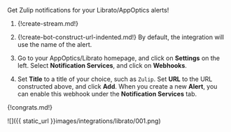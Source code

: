 Get Zulip notifications for your Librato/AppOptics alerts!

1. {!create-stream.md!}

1. {!create-bot-construct-url-indented.md!}
   By default, the integration will use the name of the alert.

1. Go to your AppOptics/Librato homepage, and click on **Settings**
   on the left. Select **Notification Services**, and click on
   **Webhooks**.

1. Set **Title** to a title of your choice, such as `Zulip`. Set **URL**
   to the URL constructed above, and click **Add**. When you create a
   new **Alert**, you can enable this webhook under the **Notification
   Services** tab.

{!congrats.md!}

![]({{ static_url }}images/integrations/librato/001.png)
